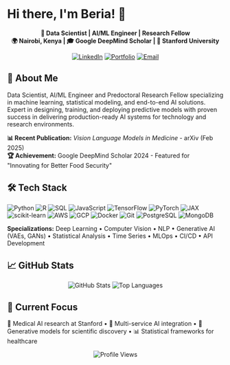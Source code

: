 # Hi there, I'm Beria! 👋

<div align="center">

**🧠 Data Scientist | AI/ML Engineer | Research Fellow**  
**🌍 Nairobi, Kenya | 🎓 Google DeepMind Scholar | 🔬 Stanford University**

[![LinkedIn](https://img.shields.io/badge/LinkedIn-0077B5?style=for-the-badge&logo=linkedin&logoColor=white)](https://linkedin.com/in/your-profile)
[![Portfolio](https://img.shields.io/badge/Portfolio-FF5722?style=for-the-badge&logo=todoist&logoColor=white)](https://your-portfolio-url.com)
[![Email](https://img.shields.io/badge/Gmail-D14836?style=for-the-badge&logo=gmail&logoColor=white)](mailto:beriakalpelbe@gmail.com)

</div>

## 🚀 About Me
Data Scientist, AI/ML Engineer and Predoctoral Research Fellow specializing in machine learning, statistical modeling, and end-to-end AI solutions. Expert in designing, training, and deploying predictive models with proven success in delivering production-ready AI systems for technology and research environments.

**📊 Recent Publication:** *Vision Language Models in Medicine* - arXiv (Feb 2025)  
**🏆 Achievement:** Google DeepMind Scholar 2024 - Featured for "Innovating for Better Food Security"

## 🛠️ Tech Stack
![Python](https://img.shields.io/badge/Python-3776AB?style=flat-square&logo=python&logoColor=white)
![R](https://img.shields.io/badge/R-276DC3?style=flat-square&logo=r&logoColor=white)
![SQL](https://img.shields.io/badge/SQL-4479A1?style=flat-square&logo=mysql&logoColor=white)
![JavaScript](https://img.shields.io/badge/JavaScript-F7DF1E?style=flat-square&logo=javascript&logoColor=black)
![TensorFlow](https://img.shields.io/badge/TensorFlow-FF6F00?style=flat-square&logo=tensorflow&logoColor=white)
![PyTorch](https://img.shields.io/badge/PyTorch-EE4C2C?style=flat-square&logo=pytorch&logoColor=white)
![JAX](https://img.shields.io/badge/JAX-000000?style=flat-square&logo=jax&logoColor=white)
![scikit-learn](https://img.shields.io/badge/scikit--learn-F7931E?style=flat-square&logo=scikit-learn&logoColor=white)
![AWS](https://img.shields.io/badge/AWS-232F3E?style=flat-square&logo=amazon-aws&logoColor=white)
![GCP](https://img.shields.io/badge/GCP-4285F4?style=flat-square&logo=google-cloud&logoColor=white)
![Docker](https://img.shields.io/badge/Docker-2496ED?style=flat-square&logo=docker&logoColor=white)
![Git](https://img.shields.io/badge/Git-F05032?style=flat-square&logo=git&logoColor=white)
![PostgreSQL](https://img.shields.io/badge/PostgreSQL-336791?style=flat-square&logo=postgresql&logoColor=white)
![MongoDB](https://img.shields.io/badge/MongoDB-4EA94B?style=flat-square&logo=mongodb&logoColor=white)


**Specializations:** Deep Learning • Computer Vision • NLP • Generative AI (VAEs, GANs) • Statistical Analysis • Time Series • MLOps • CI/CD • API Development

## 📈 GitHub Stats
<div align="center">

![GitHub Stats](https://github-readme-stats.vercel.app/api?username=beria-kalpelbe&show_icons=true&theme=tokyonight&hide_border=true&count_private=true)
![Top Languages](https://github-readme-stats.vercel.app/api/top-langs/?username=beria-kalpelbe&layout=compact&theme=tokyonight&hide_border=true)

</div>

## 🎯 Current Focus
🏥 Medical AI research at Stanford • 🤖 Multi-service AI integration • 🔬 Generative models for scientific discovery • 📊 Statistical frameworks for healthcare

<div align="center">

![Profile Views](https://komarev.com/ghpvc/?username=your-github-username&color=blueviolet&style=flat-square)

</div>